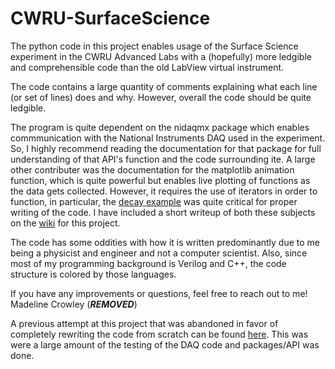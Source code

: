 # CWRU-SurfaceScience

The python code in this project enables usage of the Surface Science experiment in the CWRU Advanced Labs with a (hopefully) more ledgible and comprehensible code than the old LabView virtual instrument. 

The code contains a large quantity of comments explaining what each line (or set of lines) does and why. However, overall the code should be quite ledgible.

The program is quite dependent on the nidaqmx package which enables commmunication with the National Instruments DAQ used in the experiment. So, I highly recommend reading the documentation for that package for full understanding of that API's function and the code surrounding ite. A large other contributer was the documentation for the matplotlib animation function, which is quite powerful but enables live plotting of functions as the data gets collected. However, it requires the use of iterators in order to function, in particular, the [decay example](https://matplotlib.org/stable/gallery/animation/animate_decay.html#sphx-glr-gallery-animation-animate-decay-py) was quite critical for proper writing of the code. I have included a short writeup of both these subjects on the [wiki](https://github.com/LiamCrowley/CWRU-SurfaceScience/wiki) for this project.

The code has some oddities with how it is written predominantly due to me being a physicist and engineer and not a computer scientist. Also, since most of my programming background is Verilog and C++, the code structure is colored by those languages. 

If you have any improvements or questions, feel free to reach out to me! Madeline Crowley (***REMOVED***) 

A previous attempt at this project that was abandoned in favor of completely rewriting the code from scratch can be found [here](https://github.com/LiamCrowley/SurfaceSciencePython). This was were a large amount of the testing of the DAQ code and packages/API was done.
